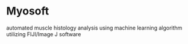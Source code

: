 # Myosoft
automated muscle histology analysis using machine learning algorithm utilizing FIJI/Image J software
